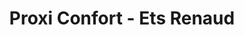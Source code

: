---
title: "Proxi Confort - Ets Renaud"
url: /charquemont/proxi-confort-ets-renaud/
shop: électronique
---